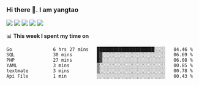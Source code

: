 ### Hi there 👋. I am yangtao 

<!-- **runtu666/runtu666** is a ✨ _special_ ✨ repository because its `README.md` (this file) appears on your GitHub profile. -->

![](https://github-profile-summary-cards.vercel.app/api/cards/profile-details?username=runtu666&theme=github)
![](https://github-profile-summary-cards.vercel.app/api/cards/repos-per-language?username=runtu666&theme=github)
![](https://github-profile-summary-cards.vercel.app/api/cards/most-commit-language?username=runtu666&theme=github)
![](https://github-profile-summary-cards.vercel.app/api/cards/stats?&username=runtu666&theme=github)
![](https://github-profile-summary-cards.vercel.app/api/cards/productive-time?username=runtu666&theme=github)

📊 **This week I spent my time on**
<!--START_SECTION:waka-->

```text
Go               6 hrs 27 mins   █████████████████████░░░░   84.46 %
SQL              30 mins         █▓░░░░░░░░░░░░░░░░░░░░░░░   06.69 %
PHP              27 mins         █▓░░░░░░░░░░░░░░░░░░░░░░░   06.08 %
YAML             3 mins          ▒░░░░░░░░░░░░░░░░░░░░░░░░   00.85 %
textmate         3 mins          ▒░░░░░░░░░░░░░░░░░░░░░░░░   00.78 %
Api File         1 min           ░░░░░░░░░░░░░░░░░░░░░░░░░   00.43 %
```

<!--END_SECTION:waka-->


[comment]: <> (Here are some ideas to get you started:)

[comment]: <> (- 🔭 I’m currently working on tal)

[comment]: <> (- 🌱 I’m currently learning devops)

[comment]: <> (- 👯 I’m looking to collaborate on ...)

[comment]: <> (- 🤔 I’m looking for help with ...)

[comment]: <> (- 💬 Ask me about ...)

[comment]: <> (- 📫 How to reach me: ...)

[comment]: <> (- 😄 Pronouns: ...)

[comment]: <> (- ⚡ Fun fact: ...)
